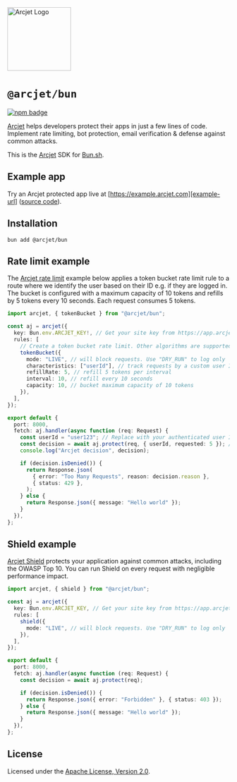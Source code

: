 <a href="https://arcjet.com" target="_arcjet-home">
  <picture>
    <source media="(prefers-color-scheme: dark)" srcset="https://arcjet.com/arcjet-logo-dark-planet-arrival.svg">
    <img src="https://arcjet.com/arcjet-logo-light-planet-arrival.svg" alt="Arcjet Logo" height="144" width="auto">
  </picture>
</a>

# `@arcjet/bun`

<p>
  <a href="https://www.npmjs.com/package/@arcjet/bun">
    <picture>
      <source media="(prefers-color-scheme: dark)" srcset="https://img.shields.io/npm/v/%40arcjet%2Fbun?style=flat-square&label=%E2%9C%A6Aj&labelColor=000000&color=5C5866">
      <img alt="npm badge" src="https://img.shields.io/npm/v/%40arcjet%2Fbun?style=flat-square&label=%E2%9C%A6Aj&labelColor=ECE6F0&color=ECE6F0">
    </picture>
  </a>
</p>

[Arcjet][arcjet] helps developers protect their apps in just a few lines of
code. Implement rate limiting, bot protection, email verification & defense
against common attacks.

This is the [Arcjet][arcjet] SDK for [Bun.sh][bun-sh].

## Example app

Try an Arcjet protected app live at [https://example.arcjet.com][example-url]
([source code][example-source]).

## Installation

```shell
bun add @arcjet/bun
```

## Rate limit example

The [Arcjet rate limit][rate-limit-concepts-docs] example below applies a token
bucket rate limit rule to a route where we identify the user based on their ID
e.g. if they are logged in. The bucket is configured with a maximum capacity of
10 tokens and refills by 5 tokens every 10 seconds. Each request consumes 5
tokens.

```ts
import arcjet, { tokenBucket } from "@arcjet/bun";

const aj = arcjet({
  key: Bun.env.ARCJET_KEY!, // Get your site key from https://app.arcjet.com
  rules: [
    // Create a token bucket rate limit. Other algorithms are supported.
    tokenBucket({
      mode: "LIVE", // will block requests. Use "DRY_RUN" to log only
      characteristics: ["userId"], // track requests by a custom user ID
      refillRate: 5, // refill 5 tokens per interval
      interval: 10, // refill every 10 seconds
      capacity: 10, // bucket maximum capacity of 10 tokens
    }),
  ],
});

export default {
  port: 8000,
  fetch: aj.handler(async function (req: Request) {
    const userId = "user123"; // Replace with your authenticated user ID
    const decision = await aj.protect(req, { userId, requested: 5 }); // Deduct 5 tokens from the bucket
    console.log("Arcjet decision", decision);

    if (decision.isDenied()) {
      return Response.json(
        { error: "Too Many Requests", reason: decision.reason },
        { status: 429 },
      );
    } else {
      return Response.json({ message: "Hello world" });
    }
  }),
};
```

## Shield example

[Arcjet Shield][shield-concepts-docs] protects your application against common
attacks, including the OWASP Top 10. You can run Shield on every request with
negligible performance impact.

```ts
import arcjet, { shield } from "@arcjet/bun";

const aj = arcjet({
  key: Bun.env.ARCJET_KEY, // Get your site key from https://app.arcjet.com
  rules: [
    shield({
      mode: "LIVE", // will block requests. Use "DRY_RUN" to log only
    }),
  ],
});

export default {
  port: 8000,
  fetch: aj.handler(async function (req: Request) {
    const decision = await aj.protect(req);

    if (decision.isDenied()) {
      return Response.json({ error: "Forbidden" }, { status: 403 });
    } else {
      return Response.json({ message: "Hello world" });
    }
  }),
};
```

## License

Licensed under the [Apache License, Version 2.0][apache-license].

[arcjet]: https://arcjet.com
[bun-sh]: https://bun.sh/
[example-url]: https://example.arcjet.com
[example-source]: https://github.com/arcjet/arcjet-js-example
[rate-limit-concepts-docs]: https://docs.arcjet.com/rate-limiting/concepts
[shield-concepts-docs]: https://docs.arcjet.com/shield/concepts
[apache-license]: http://www.apache.org/licenses/LICENSE-2.0
